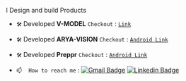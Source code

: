 
I Design and build Products
* ` 🛠 ` Developed **V-MODEL** ` Checkout ` :   [`Link`](https://www.vmodel.app)
* ` 🛠 ` Developed **ARYA-VISION** ` Checkout ` :   [`Android Link`](https://play.google.com/store/apps/details?id=com.arya.aryavision)
* ` 🛠 ` Developed **Preppr** ` Checkout ` :   [`Android Link`](https://play.google.com/store/apps/details?id=com.preppr.preppr_beta)


* ` 📫  How to reach me ` : [![Gmail Badge](https://img.shields.io/badge/-abhilashpatil.dev@gmail.com-c14438?style=flat-square&logo=Gmail&logoColor=white&link=mailto:abhilashpatil.dev@gmail.com)](mailto:abhipatil.dev@gmail.com)  [![Linkedin Badge](https://img.shields.io/badge/-abhilashSpatil-blue?style=flat-square&logo=Linkedin&logoColor=white&link=https://www.linkedin.com/in/abhilashSpatil/)](https://www.linkedin.com/in/abhilashSpatil/)



